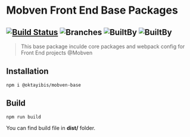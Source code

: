 # Mobven Front End Base Packages

 [![Build Status](https://travis-ci.org/{ORG-or-USERNAME}/{REPO-NAME}.png?branch=master)](https://travis-ci.org/{ORG-or-USERNAME}/{REPO-NAME}) ![Branches](https://img.shields.io/badge/Coverage-100%25-brightgreen.svg  "Make me better!") ![BuiltBy](https://img.shields.io/badge/JavaScript-Lovers-green.svg  "img.shields.io") ![BuiltBy](https://img.shields.io/badge/Vue-Included-yellow.svg  "img.shields.io")
 ----------
 
> This base package inculde core packages and webpack config for Front End projects @Mobven

## Installation

    npm i @oktayibis/mobven-base
    
## Build

    npm run build

You can find build file in **dist/** folder.

